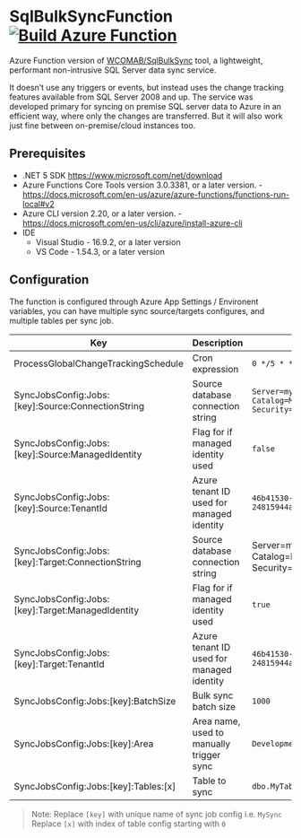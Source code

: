 # SqlBulkSyncFunction [![Build Azure Function](https://github.com/WCOMAB/SqlBulkSyncFunction/actions/workflows/build.yml/badge.svg?branch=main)](https://github.com/WCOMAB/SqlBulkSyncFunction/actions/workflows/build.yml)

Azure Function version of [WCOMAB/SqlBulkSync](https://github.com/WCOMAB/SqlBulkSync) tool, a lightweight, performant non-intrusive SQL Server data sync service.

It doesn’t use any triggers or events, but instead uses the change tracking features available from SQL Server 2008 and up.
The service was developed primary for syncing on premise SQL server data to Azure in an efficient way, where only the changes are transferred. But it will also work just fine between on-premise/cloud instances too.

## Prerequisites

- .NET 5 SDK  https://www.microsoft.com/net/download
- Azure Functions Core Tools version 3.0.3381, or a later version. - https://docs.microsoft.com/en-us/azure/azure-functions/functions-run-local#v2
- Azure CLI version 2.20, or a later version. - https://docs.microsoft.com/en-us/cli/azure/install-azure-cli
- IDE
  - Visual Studio - 16.9.2, or a later version
  - VS Code - 1.54.3, or a later version

## Configuration

The function is configured through Azure App Settings / Environent variables, you can have multiple sync source/targets configures, and multiple tables per sync job.

| Key                                               | Description                               | Example                                                                      |
|---------------------------------------------------|-------------------------------------------|------------------------------------------------------------------------------|
| ProcessGlobalChangeTrackingSchedule               | Cron expression                           | `0 */5 * * * *`                                                              |
| SyncJobsConfig:Jobs:[key]:Source:ConnectionString | Source database connection string         | `Server=my.dbserver.net;Initial Catalog=MySourceDb;Integrated Security=True` |
| SyncJobsConfig:Jobs:[key]:Source:ManagedIdentity  | Flag for if managed identity used         | `false`                                                                      |
| SyncJobsConfig:Jobs:[key]:Source:TenantId         | Azure tenant ID used for managed identity | `46b41530-1e0d-4403-b815-24815944aa6a`                                       |
| SyncJobsConfig:Jobs:[key]:Target:ConnectionString | Source database connection string         | Server=my.dbserver.net;Initial Catalog=MySourceDb;Integrated Security=True   |
| SyncJobsConfig:Jobs:[key]:Target:ManagedIdentity  | Flag for if managed identity used         | `true`                                                                       |
| SyncJobsConfig:Jobs:[key]:Target:TenantId         | Azure tenant ID used for managed identity | `46b41530-1e0d-4403-b815-24815944aa6a`                                       |
| SyncJobsConfig:Jobs:[key]:BatchSize               | Bulk sync batch size                      | `1000`                                                                       |
| SyncJobsConfig:Jobs:[key]:Area                    | Area name, used to manually trigger sync  | `Development`                                                                |
| SyncJobsConfig:Jobs:[key]:Tables:[x]              | Table to sync                             | `dbo.MyTable`                                                                |

> Note:
> Replace `[key]` with unique name of sync job config i.e. `MySync`
> Replace `[x]` with index of table config starting with `0`
